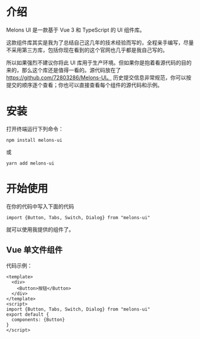 # 介绍

Melons UI 是一款基于 Vue 3 和 TypeScript 的 UI 组件库。

这款组件库其实是我为了总结自己这几年的技术经验而写的，全程亲手编写，尽量不采用第三方库，包括你现在看到的这个官网也几乎都是我自己写的。

所以如果强烈不建议你将此 UI 库用于生产环境。但如果你是抱着看源代码的目的来的，那么这个库还是值得一看的。源代码放在了 https://github.com/72803286/Melons-UI。
历史提交信息非常规范，你可以按提交的顺序逐个查看；你也可以直接查看每个组件的源代码和示例。


# 安装

打开终端运行下列命令：

```
npm install melons-ui
```

或

```
yarn add melons-ui
```

# 开始使用

在你的代码中写入下面的代码

```
import {Button, Tabs, Switch, Dialog} from "melons-ui"
```

就可以使用我提供的组件了。

## Vue 单文件组件

代码示例：

```vue
<template>
  <div>
    <Button>按钮</Button>
  </div>
</template>
<script>
import {Button, Tabs, Switch, Dialog} from "melons-ui"
export default {
  components: {Button}
}
</script>
```
